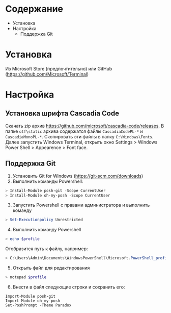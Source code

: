 # Содержание
* Установка
* Настройка
  * Поддержка Git
# Установка
Из Microsoft Store (предпочтительно) или GitHub (https://github.com/Microsoft/Terminal)
# Настройка
## Установка шрифта Cascadia Code
Скачать zip архив https://github.com/microsoft/cascadia-code/releases. В папке `otf\static` архива содержатся файлы `CascadiaCodePL-*` и `CascadiaMonoPL-*`. Скопировать эти файлы в папку `C:\Windows\Fonts`. Далее запустить Windows Terminal, открыть окно Settings > Windows Power Shell > Appearence > Font face.
## Поддержка Git
1. Установить Git for Windows (https://git-scm.com/downloads)
2. Выполнить команды Powershell:
```powershell
> Install-Module posh-git -Scope CurrentUser
> Install-Module oh-my-posh -Scope CurrentUser
```
3. Запустить Powershell с правами администратора и выполнить команду
```powershell
> Set-Executionpolicy Unrestricted
```
4. Выполнить команду Powershell
```powershell
> echo $profile
```
Отобразится путь к файлу, например:
```powershell
> C:\Users\Admin\Documents\WindowsPowerShell\Microsoft.PowerShell_profile.ps1
```
5. Открыть файл для редактирования
```powershell
> notepad $profile
```
6. Внести в файл следующие строки и сохранить его:
```
Import-Module posh-git
Import-Module oh-my-posh
Set-PoshPrompt -Theme Paradox
```
